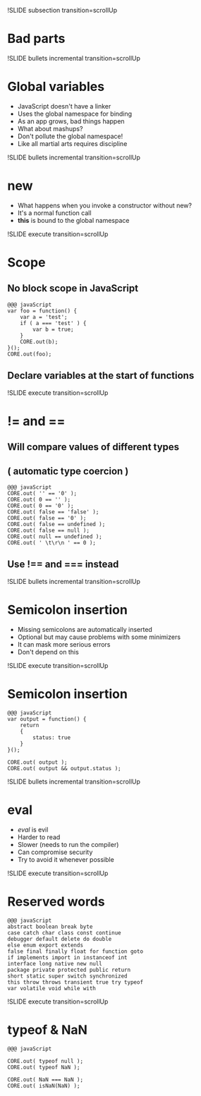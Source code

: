 !SLIDE subsection transition=scrollUp

# Bad parts #

!SLIDE bullets incremental transition=scrollUp
# Global variables #

* JavaScript doesn't have a linker
* Uses the global namespace for binding
* As an app grows, bad things happen
* What about mashups?
* Don't pollute the global namespace!
* Like all martial arts requires discipline

!SLIDE bullets incremental transition=scrollUp
# new #

* What happens when you invoke a constructor without new?
* It's a normal function call
* __this__ is bound to the global namespace

!SLIDE execute transition=scrollUp
# Scope #

## No block scope in JavaScript ##

    @@@ javaScript
    var foo = function() {
        var a = 'test';
        if ( a === 'test' ) {
            var b = true;
        }
        CORE.out(b);
    }();
    CORE.out(foo);
## Declare variables at the start of functions ##

!SLIDE execute transition=scrollUp
# != and == #

## Will compare values of different types ##
## ( automatic type coercion ) ##

    @@@ javaScript
    CORE.out( '' == '0' );
    CORE.out( 0 == '' );
    CORE.out( 0 == '0' );
    CORE.out( false == 'false' );
    CORE.out( false == '0' );
    CORE.out( false == undefined );
    CORE.out( false == null );
    CORE.out( null == undefined );
    CORE.out( ' \t\r\n ' == 0 );

## Use __!==__ and __===__ instead ##

!SLIDE bullets incremental transition=scrollUp
# Semicolon insertion #

* Missing semicolons are automatically inserted
* Optional but may cause problems with some minimizers
* It can mask more serious errors
* Don't depend on this

!SLIDE execute transition=scrollUp
# Semicolon insertion #

    @@@ javaScript
    var output = function() {
        return
        {
            status: true
        }
    }();

    CORE.out( output );
    CORE.out( output && output.status );

!SLIDE bullets incremental transition=scrollUp
# eval #

* _eval_ is evil
* Harder to read
* Slower (needs to run the compiler)
* Can compromise security
* Try to avoid it whenever possible

!SLIDE execute transition=scrollUp
# Reserved words #

    @@@ javaScript
    abstract boolean break byte
    case catch char class const continue
    debugger default delete do double
    else enum export extends
    false final finally float for function goto
    if implements import in instanceof int
    interface long native new null
    package private protected public return
    short static super switch synchronized
    this throw throws transient true try typeof
    var volatile void while with

!SLIDE execute transition=scrollUp
# typeof & NaN #

    @@@ javaScript

    CORE.out( typeof null );
    CORE.out( typeof NaN );

    CORE.out( NaN === NaN );
    CORE.out( isNaN(NaN) );

